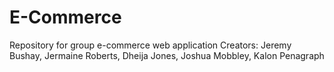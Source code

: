 # E-Commerce
Repository for group e-commerce web application
Creators: Jeremy Bushay, Jermaine Roberts, Dheija Jones, Joshua Mobbley, Kalon Penagraph
